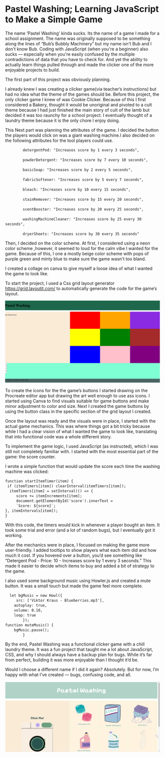 # Pastel Washing; Learning JavaScript to Make a Simple Game


The name ‘Pastel Washing’ kinda sucks. Its the name of a game I made for a school assignment.  The name was originally supposed to be  something along the lines of “Bub’s Bubbly Machinery” but my name isn't Bub and I don't know Bub. Coding with JavaScript (when you're a beginner)  also sucks — especially when you're easily confused by the  multiple contradictions of data that you have to check for. And yet the ability to actually learn things pulled through and made the clicker one of the more enjoyable projects to build.

The first part of this project was obviously planning.

 I already knew I was creating a clicker game(via teacher’s instructions) but had no idea what the theme of the games should be. Before this project, the only clicker game I knew of was Cookie Clicker. Because of this I first considered a Bakery, thought it would be unoriginal and pivoted to a cult theme because I had just finished the main story of cult of the lamb but decided it was  too raunchy for a school project. I eventually thought of a laundry theme because it is the only chore I enjoy doing.

 This Next part was planning the attributes of the game. I decided the  button the players would click  on was a giant  washing machine.I also decided on the following attributes for the tool players could use.

            detergentPod: "Increases score by 1 every 3 seconds",

            powderDetergent: "Increases score by 7 every 10 seconds",

            basicSoap: "Increases score by 2 every 5 seconds",

            fabricSoftener: "Increases score by 5 every 7 seconds",
            
            bleach: "Increases score by 10 every 15 seconds",

            stainRemover: "Increases score by 15 every 20 seconds",

            scentBooster: "Increases score by 20 every 25 seconds",

            washingMachineCleaner: "Increases score by 25 every 30 seconds",

            dryerSheets: "Increases score by 30 every 35 seconds"


Then, I decided on the color scheme. At first, I considered using  a neon color scheme ,however, it  seemed to loud for the calm vibe I wanted  for the game. Because of this, I  one a mostly beige color scheme with pops of purple green and minty blue to make sure the game wasn't too bland. 

I created a collage on canva to give myself a  loose idea of what I wanted the game to look like.

To start the project, I used a  Css grid layout generator https://grid.layoutit.com/ to automatically generate the code for the game’s layout. 

![picture of the layout](picoflayout.png)

To create the icons for the the game’s buttons I started drawing on  the  Procreate editor app but drawing the art  well enough to use ass icons. I started using Canva to find visuals suitable for game buttons and make minor adjustment to color and size. Next I  created the game buttons by using the  button class  in the specific section of the grid layout I created.

Once the layout was ready and the visuals were in place, I started with the actual game mechanics. This was where things got a bit tricky because while I had a clear vision of what I wanted the game to look like, translating that into functional code was a whole different story.

To implement the game logic, I used JavaScript (as instructed), which I was still not completely familiar with. I started with the most essential part of the game: the score counter. 

I wrote a simple function that would update the score each time the washing machine was clicked:

    function startItemTimer(item) {
     if (itemTimers[item]) clearInterval(itemTimers[item]);
      itemTimers[item] = setInterval(() => {
         score += itemIncrements[item];
         document.getElementById('score').innerText = 
         `Score: ${score}`;
    }, itemIntervals[item]);
    }

With this code, the timers would kick in whenever a player bought an item. It took some trial and error (and a lot of random bugs), but I eventually got it working.

After the mechanics were in place, I focused on making the game more user-friendly. I added tooltips to show players what each item did and how much it cost. If you hovered over a button, you’d see something like “Detergent Pod - Price: 10 - Increases score by 1 every 3 seconds.” This made it easier to decide which items to buy and added a bit of strategy to the game.

I also used some background music using Howler.js and created a mute button. It was a small touch but made the game feel more complete.


      let bgMusic = new Howl({
         src: ['Viktor Kraus - Blueberries.mp3'],
        autoplay: true,
        volume: 0.10,
        loop: true
            });
    function muteMusic() {
        bgMusic.pause();
            }

By the end, Pastel Washing was a functional clicker game with a chill laundry theme. It was a fun project that taught me a lot about JavaScript, CSS, and why I should always have a backup plan for bugs. While it’s far from perfect, building it was more enjoyable than I thought it’d be.

Would I choose a different name if I did it again? Absolutely. But for now, I’m happy with what I’ve created — bugs, confusing code, and all.            

![picture of the most current version of the game](picofgame.png)
